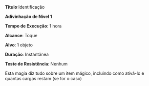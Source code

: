 **Titulo**:Identificação

**Adivinhação de Nível 1**

**Tempo de Execução**: 1 hora

**Alcance**: Toque

**Alvo**: 1 objeto

**Duração**: Instantânea

**Teste de Resistência**: Nenhum

Esta magia diz tudo sobre um item mágico, incluindo como ativá-lo e quantas cargas restam (se for o caso)